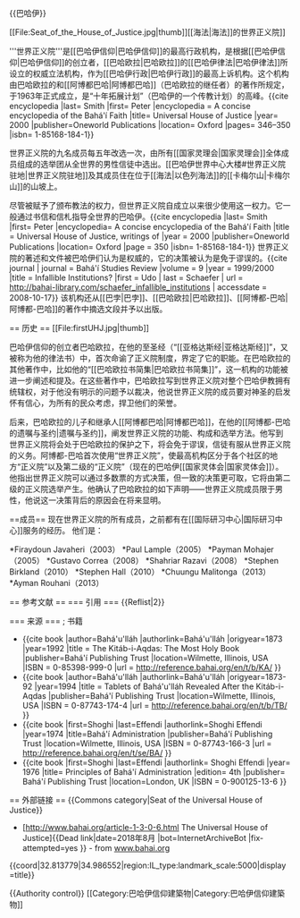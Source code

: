 {{巴哈伊}}

[[File:Seat_of_the_House_of_Justice.jpg|thumb]][[海法|海法]]的世界正义院]]

'''世界正义院'''是[[巴哈伊信仰|巴哈伊信仰]]的最高行政机构，是根据[[巴哈伊信仰|巴哈伊信仰]]的创立者，[[巴哈欧拉|巴哈欧拉]]的[[巴哈伊律法|巴哈伊律法]]所设立的权威立法机构，作为[[巴哈伊行政|巴哈伊行政]]的最高上诉机构。这个机构由巴哈欧拉的和[[阿博都巴哈|阿博都巴哈]]（巴哈欧拉的继任者）的著作所规定，于1963年正式成立，是“十年拓展计划”（巴哈伊的一个传教计划）的高峰。<ref name="PSmith">{{cite encyclopedia |last= Smith |first= Peter |encyclopedia
= A concise encyclopedia of the Bahá'í Faith |title= Universal House of Justice |year= 2000 |publisher=Oneworld Publications |location= Oxford |pages= 346–350 |isbn= 1-85168-184-1}}</ref>

世界正义院的九名成员每五年改选一次，由所有[[国家灵理会|国家灵理会]]全体成员组成的选举团从全世界的男性信徒中选出。[[巴哈伊世界中心大楼#世界正义院驻地|世界正义院驻地]]及其成员住在位于[[海法|以色列海法]]的[[卡梅尔山|卡梅尔山]]的山坡上。<ref name="PSmith" />

尽管被赋予了颁布教法的权力，但世界正义院自成立以来很少使用这一权力。它一般通过书信和信札指导全世界的巴哈伊。<ref name="PSmith2">{{cite encyclopedia |last= Smith |first= Peter |encyclopedia= A concise encyclopedia of the Bahá'í Faith |title = Universal House of Justice, writings of |year = 2000 |publisher=Oneworld Publications |location= Oxford |page = 350 |isbn= 1-85168-184-1}}</ref> 世界正义院的著述和文件被巴哈伊们认为是权威的，它的决策被认为是免于谬误的。<ref name="schaefer">{{cite journal | journal = Bahá'í Studies Review |volume = 9 |year = 1999/2000 |title = Infallible Institutions? |first = Udo | last = Schaefer | url = http://bahai-library.com/schaefer_infallible_institutions | accessdate = 2008-10-17}}</ref> 该机构还从[[巴孛|巴孛]]、[[巴哈欧拉|巴哈欧拉]]、[[阿博都-巴哈|阿博都-巴哈]]的著作中摘选文段并予以出版。

== 历史 ==
[[File:firstUHJ.jpg|thumb]]

巴哈伊信仰的创立者巴哈欧拉，在他的至圣经（“[[亚格达斯经|亚格达斯经]]”，又被称为他的律法书）中，首次命谕了正义院制度，界定了它的职能。在巴哈欧拉的其他著作中，比如他的“[[巴哈欧拉书简集|巴哈欧拉书简集]]”，这一机构的功能被进一步阐述和提及。在这些著作中，巴哈欧拉写到世界正义院对整个巴哈伊教拥有统辖权，对于他没有明示的问题予以裁决，他说世界正义院的成员要对神圣的启发怀有信心，为所有的民众考虑，捍卫他们的荣誉。

后来，巴哈欧拉的儿子和继承人[[阿博都巴哈|阿博都巴哈]]，在他的[[阿博都-巴哈的遗嘱与圣约|遗嘱与圣约]]，阐发世界正义院的功能、构成和选举方法。他写到世界正义院将会处于巴哈欧拉的保护之下，将会免于谬误，信徒有服从世界正义院的义务。阿博都-巴哈首次使用“世界正义院”，使最高机构区分于各个社区的地方“正义院”以及第二级的“正义院”（现在的巴哈伊[[国家灵体会|国家灵体会]]）。他指出世界正义院可以通过多数票的方式决策，但一致的决策更可取，它将由第二级的正义院选举产生。他确认了巴哈欧拉的如下声明——世界正义院成员限于男性，他说这一决策背后的原因会在将来显明。<ref name="PSmith" />

==成员==
现在世界正义院的所有成员，之前都有在[[国际研习中心|国际研习中心]]服务的经历。 他们是：<ref name="2013election"/>

*Firaydoun Javaheri（2003）
*Paul Lample（2005）
*Payman Mohajer（2005）
*Gustavo Correa（2008）
*Shahriar Razavi（2008）
*Stephen Birkland（2010）
*Stephen Hall（2010）
*Chuungu Malitonga（2013）
*Ayman Rouhani（2013）

== 参考文献 ==
=== 引用 ===
{{Reflist|2}}

=== 来源 ===
; 书籍
* {{cite book
 |author=Bahá'u'lláh
 |authorlink=Bahá'u'lláh
 |origyear=1873
 |year=1992
 |title = The Kitáb-i-Aqdas: The Most Holy Book
 |publisher=Bahá'í Publishing Trust
 |location=Wilmette, Illinois, USA
 |ISBN = 0-85398-999-0
 |url = http://reference.bahai.org/en/t/b/KA/
 }}
* {{cite book
 |author=Bahá'u'lláh
 |authorlink=Bahá'u'lláh
 |origyear=1873-92
 |year=1994
 |title = Tablets of Bahá'u'lláh Revealed After the Kitáb-i-Aqdas
 |publisher=Bahá'í Publishing Trust
 |location=Wilmette, Illinois, USA
 |ISBN = 0-87743-174-4
 |url = http://reference.bahai.org/en/t/b/TB/
 }}
* {{cite book
 |first=Shoghi
 |last=Effendi
 |authorlink=Shoghi Effendi
 |year=1974
 |title=Bahá'í Administration
 |publisher=Bahá'í Publishing Trust
 |location=Wilmette, Illinois, USA
 |ISBN = 0-87743-166-3
 |url = http://reference.bahai.org/en/t/se/BA/
 }} 
* {{cite book
 |first=Shoghi
 |last=Effendi
 |authorlink= Shoghi Effendi
 |year= 1976
 |title= Principles of Bahá'í Administration
 |edition= 4th
 |publisher= Bahá'í Publishing Trust
 |location=London, UK
 |ISBN = 0-900125-13-6
 }}

== 外部链接 ==
{{Commons category|Seat of the Universal House of Justice}}
* [http://www.bahai.org/article-1-3-0-6.html The Universal House of Justice]{{Dead link|date=2018年8月 |bot=InternetArchiveBot |fix-attempted=yes }} - from www.bahai.org

{{coord|32.813779|34.986552|region:IL_type:landmark_scale:5000|display=title}}

{{Authority control}}
[[Category:巴哈伊信仰建築物|Category:巴哈伊信仰建築物]]